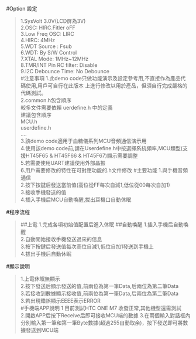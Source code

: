 
#Option 設定
>1.SysVolt 3.0V(LCD屏為3V)  
2.OSC: HIRC.Fitler oFF  
3.Low Freq OSC: LIRC  
4.HIRC: 4MHz  
5.WDT Source : Fsub  
6.WDT: By S/W Control  
7.XTAL Mode: 1MHz~12MHz  
8.TMR/INT Pin RC filter: Disable  
9.I2C Debounce Time: No Debounce  
#注意事項
>1.此demo code只做功能演示及設定參考用,不直接作為產品代碼使用,用戶可自行在此版本
  上進行修改以用於產品，但須自行完成嚴格的代碼測試。  
2.common.h包含順序  
  較多文件需要依賴 uerdefine.h 中的定義  
  建議包含順序  
  MCU.h  
  userdefine.h  
  ....  
3.該demo code適用于血糖儀系列MCU音頻通信演示用  
4.使用該demo code前,請在Userdefine.h中按選擇系統頻率,MCU類型(支援HT45F65 &
 HT45F66 & HT45F67)顯示需要調整  
5.若需要使用UART建議使用外部晶振  
6.用戶需要修改的特性在可對應功能的.h文件修改
#主要功能
>1.與手機音頻通信  
2.按下按鍵后發送當前值(高位從FF每次自減1,低位從00每次自加1)  
3.接收手機發送的值  
4.插入手機后MCU自動喚醒,拔出耳機口自動休眠  

#程序流程
>##上電
1.完成各項初始值配置后進入休眠
>##自動喚醒
1.插入手機后自動喚醒  
2.自動開始接收手機發送過來的信息  
3.按下按鍵后發送值每次高位自減1,低位自加1發送到手機上  
4.拔出手機后自動休眠


#顯示說明
>1.上電休眠無顯示  
2.按下發送后顯示發送的值,前兩位為第一筆Data,后兩位為第二筆Data  
3.若接收到數據顯示接收值,前兩位為第一筆Data,后兩位為第二筆Data  
3.若出現錯誤顯示EEEE表示ERROR  
#手機端APP說明
>1 目前測試HTC ONE M7 收發正常,其他機型還需測試  
2.開啟APP后按下Receive后即可接收MCU端的數據
3.在兩個輸入對話框內分別輸入第一筆和第一筆Byte數據(超過255自動取余)，按下發送即可將數據發送到MCU端